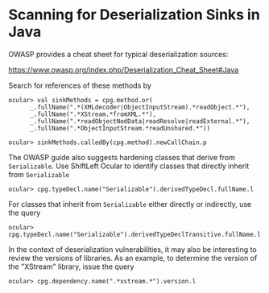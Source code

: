 # Scanning for Deserialization Sinks in Java

OWASP provides a cheat sheet for typical deserialization sources:

https://www.owasp.org/index.php/Deserialization_Cheat_Sheet#Java

Search for references of these methods by

```
ocular> val sinkMethods = cpg.method.or(
      _.fullName(".*(XMLdecoder|ObjectInputStream).*readObject.*"),
      _.fullName(".*XStream.*fromXML.*"),
      _.fullName(".*readObjectNodData|readResolve|readExternal.*"),
      _.fullName(".*ObjectInputStream.*readUnshared.*"))

ocular> sinkMethods.calledBy(cpg.method).newCallChain.p
```
The OWASP guide also suggests hardening classes that derive from
`Serializable`. Use ShiftLeft Ocular to identify classes that directly
inherit from `Serializable`

```
ocular> cpg.typeDecl.name("Serializable").derivedTypeDecl.fullName.l
```

For classes that inherit from `Serializable` either directly or
indirectly, use the query
```
ocular> cpg.typeDecl.name("Serializable").derivedTypeDeclTransitive.fullName.l
```

In the context of deserialization vulnerabilities, it may also be
interesting to review the versions of libraries. As an example, to
determine the version of the "XStream" library, issue the query

```
ocular> cpg.dependency.name(".*xstream.*").version.l
```
